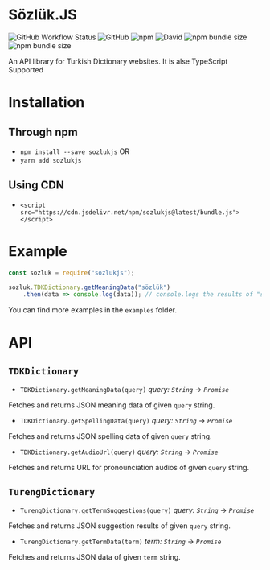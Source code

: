 # Sözlük.JS

![GitHub Workflow Status](https://img.shields.io/github/workflow/status/AtakanErmis/sozlukjs/CI) ![GitHub](https://img.shields.io/github/license/AtakanErmis/sozlukjs) ![npm](https://img.shields.io/npm/v/sozlukjs) ![David](https://img.shields.io/david/AtakanErmis/sozlukjs) ![npm bundle size](https://img.shields.io/bundlephobia/min/sozlukjs) ![npm bundle size](https://img.shields.io/bundlephobia/minzip/sozlukjs)

An API library for Turkish Dictionary websites. It is alse TypeScript Supported
# Installation


## Through npm

- `npm install --save sozlukjs`
OR
- `yarn add sozlukjs`

## Using CDN

- `<script src="https://cdn.jsdelivr.net/npm/sozlukjs@latest/bundle.js"></script>`


# Example

```javascript
const sozluk = require("sozlukjs");

sozluk.TDKDictionary.getMeaningData("sözlük")
    .then(data => console.log(data)); // console.logs the results of "sözlük" as JSON.
```

You can find more examples in the `examples` folder.


# API


## `TDKDictionary`

- `TDKDictionary.getMeaningData(query)` *query: `String`* -> *`Promise`*

Fetches and returns JSON meaning data of given `query` string.

- `TDKDictionary.getSpellingData(query)` *query: `String`* -> *`Promise`*

Fetches and returns JSON spelling data of given `query` string.

- `TDKDictionary.getAudioUrl(query)` *query: `String`* -> *`Promise`*

Fetches and returns URL for pronounciation audios of given `query` string.

## `TurengDictionary`

- `TurengDictionary.getTermSuggestions(query)` *query: `String`* -> *`Promise`*

Fetches and returns JSON suggestion results of given `query` string. 

- `TurengDictionary.getTermData(term)` *term: `String`* -> *`Promise`*

Fetches and returns JSON data of given `term` string.
